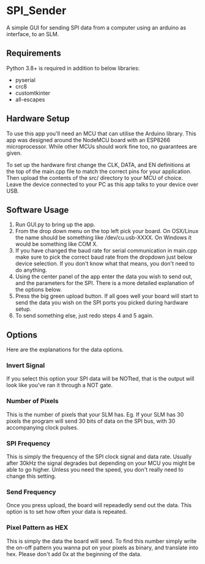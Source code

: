 # SPI_Sender
A simple GUI for sending SPI data from a computer using an arduino as interface, to an SLM.

## Requirements
Python 3.8+ is required in addition to below libraries:
- pyserial
- crc8
- customtkinter
- all-escapes

## Hardware Setup
To use this app you'll need an MCU that can utilise the Arduino library. This app was designed around the NodeMCU board with an ESP8266 microprocessor. While other MCUs should work fine too, no guarantees are given. 

To set up the hardware first change the CLK, DATA, and EN definitions at the top of the main.cpp file to match the correct pins for your application. Then upload the contents of the src/ directory to your MCU of choice. Leave the device connected to your PC as this app talks to your device over USB. 

## Software Usage

1. Run GUI.py to bring up the app.
2. From the drop down menu on the top left pick your board. On OSX/Linux the name should be something like /dev/cu.usb-XXXX. On Windows it would be something like COM X.
3. If you have changed the baud rate for serial communication in main.cpp make sure to pick the correct baud rate from the dropdown just below device selection. If you don't know what that means, you don't need to do anything.
4. Using the center panel of the app enter the data you wish to send out, and the parameters for the SPI. There is a more detailed explanation of the options below.
5. Press the big green upload button. If all goes well your board will start to send the data you wish on the SPI ports you picked during hardware setup.
6. To send something else, just redo steps 4 and 5 again.

## Options
Here are the explanations for the data options.
### Invert Signal
If you select this option your SPI data will be NOTted, that is the output will look like you've ran it through a NOT gate.
### Number of Pixels
This is the number of pixels that your SLM has. Eg. If your SLM has 30 pixels the program will send 30 bits of data on the SPI bus, with 30 accompanying clock pulses.
### SPI Frequency
This is simply the frequency of the SPI clock signal and data rate. Usually after 30kHz the signal degrades but depending on your MCU you might be able to go higher. Unless you need the speed, you don't really need to change this setting.
### Send Frequency
Once you press upload, the board will repeadedly send out the data. This option is to set how often your data is repeated.
### Pixel Pattern as HEX
This is simply the data the board will send. To find this number simply write the on-off pattern you wanna put on your pixels as binary, and translate into hex. Please don't add 0x at the beginning of the data.